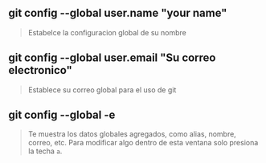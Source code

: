 ## git config --global user.name "your name"
> Estabelce la configuracion global de su nombre

## git config --global user.email "Su correo electronico"
> Establece su correo global para el uso de git

## git config --global -e
> Te muestra los datos globales agregados, como alias, nombre, correo, etc.
> Para modificar algo dentro de esta ventana solo presiona la techa `a`.

